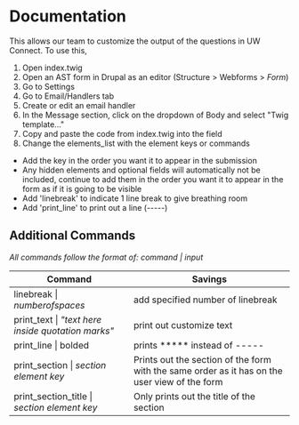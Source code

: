 # Documentation
This allows our team to customize the output of the questions in UW Connect. To use this,
1. Open index.twig
2. Open an AST form in Drupal as an editor (Structure > Webforms > *Form*)
3. Go to Settings
4. Go to Email/Handlers tab
5. Create or edit an email handler
6. In the Message section, click on the dropdown of Body and select "Twig template..."
7. Copy and paste the code from index.twig into the field
8. Change the elements_list with the element keys or commands
  - Add the key in the order you want it to appear in the submission
  - Any hidden elements and optional fields will automatically not be included, continue to add them in the order you want it to appear in the form as if it is going to be visible
  - Add 'linebreak' to indicate 1 line break to give breathing room
  - Add 'print_line' to print out a line (-----)


## Additional Commands
*All commands follow the format of: command | input*

| Command    | Savings |
| -------- | ------- |
| linebreak \| *numberofspaces*  | add specified number of linebreak     |
| print_text \| *"text here inside quotation marks"* | print out customize text |
| print_line \| bolded   | prints \*\*\*\*\* instead of ----- |
| print_section \| *section element key* | Prints out the section of the form with the same order as it has on the user view of the form |
| print_section_title \| *section element key* | Only prints out the title of the section |

